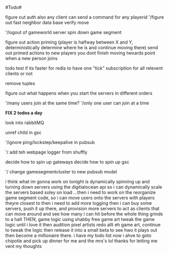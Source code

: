 #Todo#

figure out auth
    also any client can send a command for any playerid
'/figure out fast neighbor
data base
verify move

'/logout of gameworld server
    spin down game segment

figure out action priming (player is halfway between X and Y, deterministically determine where he is and continue moving there)
    send out primed actions to new players
        you dont finish moving twoards point when a new person joins

todo test if its faster for redis to have one "tick" subscription for all relevent clients or not

remove tuples

figure out what happens when you start the servers in different orders

'/many users join at the same time?
    '/only one user can join at a time

**FIX 2 todos a day**


look into rabbitMQ

unref child in gsc

'/ignore ping/lockstep/keepalive in pubsub

'/ add teh webpage logger from shuffly

decide how to spin up gateways
decide how to spin up gsc

'/ change gamesegmentcluster to new pubsub model
















i think what im gonna work on tonight is dynamically spinning up and turning down servers using the digitialocean api
so i can dynamically scale the servers
based soley on load
...then i need to work on the reorganize game segment code, so i can move users onto the servers with players theyre closest to
then i need to add more logging
then i can buy some servers, push it up there, and provision more servers to act as clients that can move around
and see how many i can hit before the whole thing grinds to a halt
THEN, game logic 
using shabby free game art
tweak the game logic until i love it
then audition pixel artists
redo allt eh game art, continue to tweak the logic
then release it into a small beta to see hwo it plays out
then become a millionaire
there. i have my todo list 
now i ahve to goto chipotle and pick up dinner for me and the mrs's lol
thanks for letting me vent my thoughts